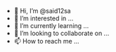 - 👋 Hi, I’m @said12sa
- 👀 I’m interested in ...
- 🌱 I’m currently learning ...
- 💞️ I’m looking to collaborate on ...
- 📫 How to reach me ...

<!---
said12sa/said12sa is a ✨ special ✨ repository because its `README.md` (this file) appears on your GitHub profile.
You can click the Preview link to take a look at your changes.
--->
